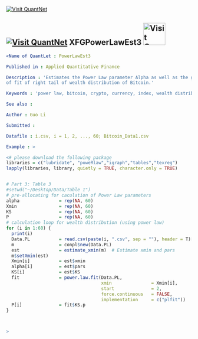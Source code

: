 [<img src="https://github.com/QuantLet/Styleguide-and-Validation-procedure/blob/master/pictures/banner.png" alt="Visit QuantNet">](http://quantlet.de/index.php?p=info)

## [<img src="https://github.com/QuantLet/Styleguide-and-Validation-procedure/blob/master/pictures/qloqo.png" alt="Visit QuantNet">](http://quantlet.de/) **XFGPowerLawEst3** [<img src="https://github.com/QuantLet/Styleguide-and-Validation-procedure/blob/master/pictures/QN2.png" width="60" alt="Visit QuantNet 2.0">](http://quantlet.de/d3/ia)


```yaml
<Name of QuantLet : PowerLawEst3

Published in : Applied Quantitative Finance

Description : 'Estimates the Power Law parameter Alpha as well as the goodness
of fit of right tail of wealth distribution of Bitcoin.'

Keywords : 'power law, bitcoin, crypto, currency, index, wealth distribution'

See also : 

Author : Guo Li

Submitted :

Datafile : i.csv, i = 1, 2, ..., 60; Bitcoin_Data1.csv

Example : >
```


```R
<# please download the following package
libraries = c("lubridate", "poweRlaw","igraph","tables","texreg")
lapply(libraries, library, quietly = TRUE, character.only = TRUE)


# Part 3: Table 3
#setwd("~/Desktop/Data/Table 1")
# pre-allocating for caculation of Power Law parameters
alpha               = rep(NA, 60)
Xmin                = rep(NA, 60)
KS                  = rep(NA, 60)
P                   = rep(NA, 60)
# calculation loop for wealth distribution (using power law)
for (i in 1:60) {
  print(i)
  Data.PL           = read.csv(paste(i, ".csv", sep = ""), header = T)[, 1]
  m                 = conpl$new(Data.PL)
  est               = estimate_xmin(m)  # Estimate xmin and pars
  m$setXmin(est)
  Xmin[i]           = est$xmin
  alpha[i]          = est$pars
  KS[i]             = est$KS
  fit               = power.law.fit(Data.PL, 
                                    xmin               = Xmin[i], 
                                    start              = 2, 
                                    force.continuous   = FALSE, 
                                    implementation     = c("plfit"))
  P[i]              = fit$KS.p
}



>
```
